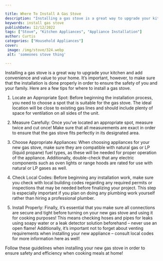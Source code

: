 ```yaml
---

title: Where To Install A Gas Stove
description: "Installing a gas stove is a great way to upgrade your kitchen and add convenience and value to your home. It’s important, however,...get more info"
keywords: install gas stove
publishDate: 12/12/2022
tags: ["Stove", "Kitchen Appliances", "Appliance Installation"]
author: Curtis
categories: ["Household Appliances"]
cover: 
 image: /img/stove/324.webp
 alt: 'someones stove thing'

---
```


Installing a gas stove is a great way to upgrade your kitchen and add convenience and value to your home. It’s important, however, to make sure that the installation is done properly in order to ensure the safety of you and your family. Here are a few tips for where to install a gas stove. 

1. Locate an Appropriate Spot: Before beginning the installation process, you need to choose a spot that is suitable for the gas stove. The ideal location will be close to existing gas lines and should include plenty of space for ventilation on all sides of the unit. 

2. Measure Carefully: Once you’ve located an appropriate spot, measure twice and cut once! Make sure that all measurements are exact in order to ensure that the gas stove fits perfectly in its designated area. 

3. Choose Appropriate Appliances: When choosing appliances for your new gas stove, make sure they are compatible with natural gas or LP (liquid propane) fuel types, as these will be needed for proper operation of the appliance. Additionally, double-check that any electric components such as oven lights or range hoods are rated for use with natural or LP gases as well. 

4. Check Local Codes: Before beginning any installation work, make sure you check with local building codes regarding any required permits or inspections that may be needed before finalizing your project. This step is especially important if you plan on doing any plumbing work yourself rather than hiring a professional plumber. 

5. Install Properly: Finally, it’s essential that you make sure all connections are secure and tight before turning on your new gas stove and using it for cooking purposes! This means checking hoses and pipes for leaks using soapy water or a leak detector solution beforehand – never use an open flame! Additionally, it’s important not to forget about venting requirements when installing your new appliance – consult local codes for more information here as well! 


Follow these guidelines when installing your new gas stove in order to ensure safety and efficiency when cooking meals at home!
